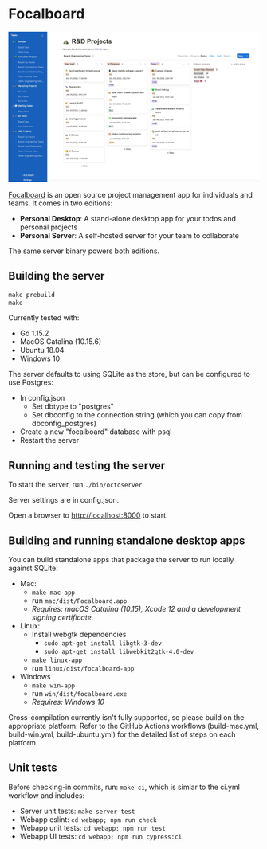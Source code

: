 # Focalboard

[![Focalboard](website/site/static/img/hero.jpg)](http://www.focalboard.com)

[Focalboard](http://www.focalboard.com) is an open source project management app for individuals and teams. It comes in two editions:
* **Personal Desktop**: A stand-alone desktop app for your todos and personal projects
* **Personal Server**: A self-hosted server for your team to collaborate

The same server binary powers both editions.

## Building the server

```
make prebuild
make
```

Currently tested with:
* Go 1.15.2
* MacOS Catalina (10.15.6)
* Ubuntu 18.04
* Windows 10

The server defaults to using SQLite as the store, but can be configured to use Postgres:
* In config.json
	* Set dbtype to "postgres"
	* Set dbconfig to the connection string (which you can copy from dbconfig_postgres)
* Create a new "focalboard" database with psql
* Restart the server

## Running and testing the server

To start the server, run `./bin/octoserver`

Server settings are in config.json.

Open a browser to [http://localhost:8000](http://localhost:8000) to start.

## Building and running standalone desktop apps

You can build standalone apps that package the server to run locally against SQLite:

* Mac:
    * `make mac-app`
    * run `mac/dist/Focalboard.app`
    * *Requires: macOS Catalina (10.15), Xcode 12 and a development signing certificate.*
* Linux:
    * Install webgtk dependencies
        * `sudo apt-get install libgtk-3-dev`
        * `sudo apt-get install libwebkit2gtk-4.0-dev`
    * `make linux-app`
    * run `linux/dist/focalboard-app`
* Windows
    * `make win-app`
    * run `win/dist/focalboard.exe`
    * *Requires: Windows 10*

Cross-compilation currently isn't fully supported, so please build on the appropriate platform. Refer to the GitHub Actions workflows (build-mac.yml, build-win.yml, build-ubuntu.yml) for the detailed list of steps on each platform.

## Unit tests

Before checking-in commits, run: `make ci`, which is simlar to the ci.yml workflow and includes:
* Server unit tests: `make server-test`
* Webapp eslint: `cd webapp; npm run check`
* Webapp unit tests: `cd webapp; npm run test`
* Webapp UI tests: `cd webapp; npm run cypress:ci`
